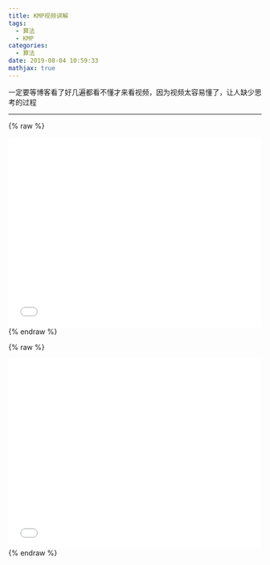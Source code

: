 ```yaml
---
title: KMP视频讲解
tags:
  - 算法
  - KMP
categories:
  - 算法
date: 2019-08-04 10:59:33
mathjax: true
---
```


一定要等博客看了好几遍都看不懂才来看视频，因为视频太容易懂了，让人缺少思考的过程

<!-- more -->

---

{% raw %}
<div style="position: relative; width: 100%; height: 0; padding-bottom: 75%;"><iframe src="//player.bilibili.com/player.html?aid=11866460&cid=19594712" scrolling="no" border="0" frameborder="no" framespacing="0" allowfullscreen="true" style="position: absolute; width: 100%; height: 100%; left: 0; top: 0;"></iframe></div>
{% endraw %}


{% raw %}
<div style="position: relative; width: 100%; height: 0; padding-bottom: 75%;"><iframe src="//player.bilibili.com/player.html?aid=16828557&cid=27494484" scrolling="no" border="0" frameborder="no" framespacing="0" allowfullscreen="true" style="position: absolute; width: 100%; height: 100%; left: 0; top: 0;"></iframe></div>
{% endraw %}